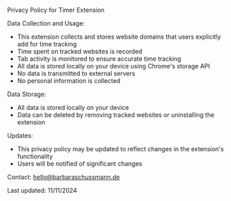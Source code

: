 Privacy Policy for Timer Extension

Data Collection and Usage:
- This extension collects and stores website domains that users explicitly add for time tracking
- Time spent on tracked websites is recorded
- Tab activity is monitored to ensure accurate time tracking
- All data is stored locally on your device using Chrome's storage API
- No data is transmitted to external servers
- No personal information is collected

Data Storage:
- All data is stored locally on your device
- Data can be deleted by removing tracked websites or uninstalling the extension

Updates:
- This privacy policy may be updated to reflect changes in the extension's functionality
- Users will be notified of significant changes

Contact:
hello@barbaraschussmann.de

Last updated: 11/11/2024
